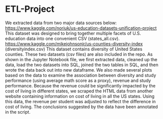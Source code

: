 # ETL-Project

We extracted data from two major data sources below:
https://www.kaggle.com/noriuk/us-education-datasets-unification-project
This dataset was designed to bring together multiple facets of U.S. education data into one convenient CSV (states_all.csv).
https://www.kaggle.com/mikejohnsonjr/us-counties-diversity-index (diversityindex.csv)
This dataset contains diversity of United States counties.
These two datasets (csv files) are also included in the repo.
As shown in the Jupyter Notebook file, we first extracted data, cleaned up the data, load the two datasets into SQL, joined the two tables in SQL, and then wrote the data back out into new dataframe. We also made several plots based on the data to examine the association between diversity and study performance (using average math score as a proxy), revenue and study performance. Because the revenue could be significantly impacted by the cost of living in different states, we scraped the HTML data from another website containing information on cost of living in all the US states. Using this data, the revenue per student was adjusted to reflect the difference in cost of living. 
The conclusions suggested by the data have been annotated in the script.
